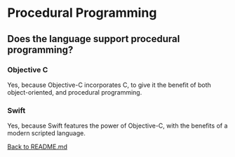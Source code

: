 # Procedural Programming

## Does the language support procedural programming?

### Objective C 

Yes, because Objective-C incorporates C, to give it the benefit of both object-oriented, and procedural programming.

### Swift

Yes, because Swift features the power of Objective-C, with the benefits of a modern scripted language.

[Back to README.md](/README.md)
